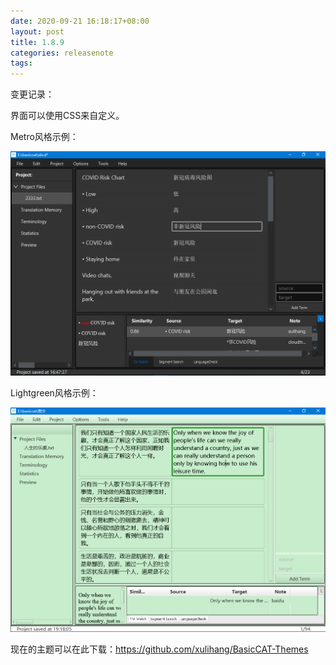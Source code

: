 ```yaml
---
date: 2020-09-21 16:18:17+08:00
layout: post
title: 1.8.9
categories: releasenote
tags: 
---
```


变更记录：

界面可以使用CSS来自定义。

Metro风格示例：

![](/album/metro.png)

Lightgreen风格示例：

![](/album/lightgreen.png)

现在的主题可以在此下载：<https://github.com/xulihang/BasicCAT-Themes>


